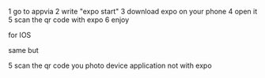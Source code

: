 1 go to appvia
2 write "expo start"
3 download expo on your phone
4 open it 
5 scan the qr code with expo
6 enjoy


for IOS

same but

5 scan the qr code you photo device application not with expo 
